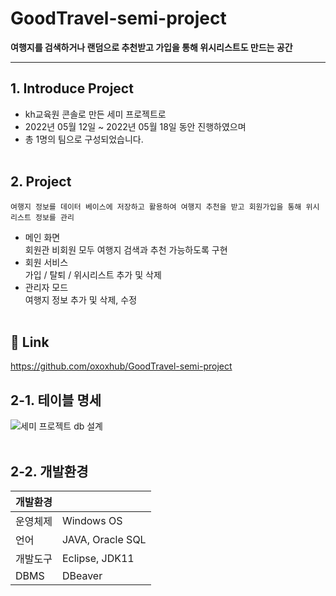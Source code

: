 # GoodTravel-semi-project
__여행지를 검색하거나 랜덤으로 추천받고 가입을 통해 위시리스트도 만드는 공간__
* * *   

## 1. Introduce Project
- kh교육원 콘솔로 만든 세미 프로젝트로
- 2022년 05월 12일 ~ 2022년 05월 18일 동안 진행하였으며 
- 총 1명의 팀으로 구성되었습니다.
<br><br/>

## 2. Project
~~~
여행지 정보를 데이터 베이스에 저장하고 활용하여 여행지 추천을 받고 회원가입을 통해 위시리스트 정보를 관리
~~~
 
- 메인 화면   
회원관 비회원 모두 여행지 검색과 추천 가능하도록 구현
- 회원 서비스   
가입 / 탈퇴 / 위시리스트 추가 및 삭제
- 관리자 모드   
여행지 정보 추가 및 삭제, 수정
<br><br/>

## 🔗 Link
https://github.com/oxoxhub/GoodTravel-semi-project

## 2-1. 테이블 명세
![세미 프로젝트 db 설계](https://user-images.githubusercontent.com/97341594/195096025-95555614-c5ca-4045-9df1-aa7df440c121.JPG)
<br><br/>

## 2-2. 개발환경

| 개발환경 |  |
| ------ | ------ |
| 운영체제 | Windows OS |
| 언어 | JAVA, Oracle SQL|
| 개발도구 | Eclipse, JDK11 |
| DBMS | DBeaver |
